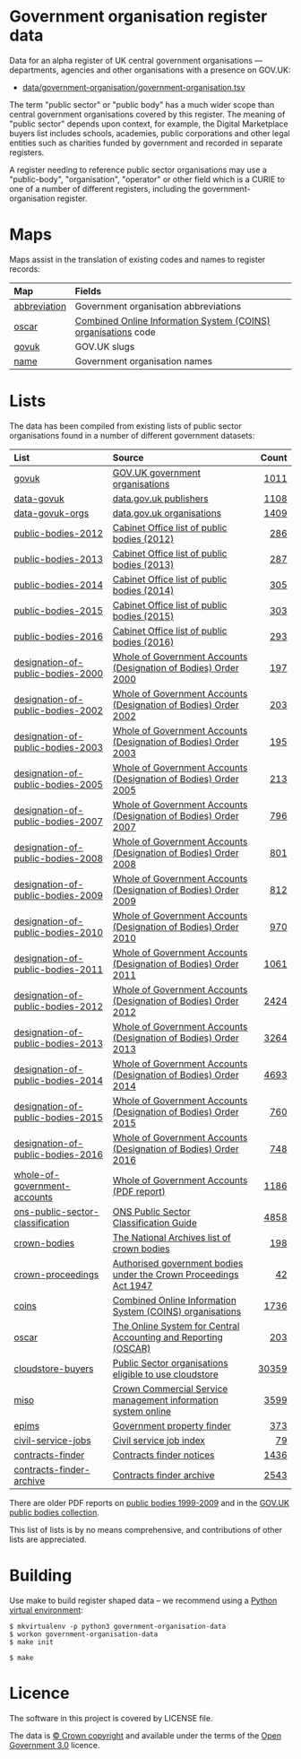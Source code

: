 # Government organisation register data

Data for an alpha register of UK central government organisations — departments, agencies and other organisations with a presence on GOV.UK:

  * [data/government-organisation/government-organisation.tsv](data/government-organisation/government-organisation.tsv)

The term "public sector" or "public body" has a much wider scope than central government organisations covered by this register.
The meaning of "public sector" depends upon context, for example, the Digital Marketplace buyers list includes schools, academies, public corporations and other legal entities such as charities funded by government and recorded in separate registers.

A register needing to reference public sector organisations may use a "public-body", "organisation", "operator" or other field which is a CURIE to one of a number of different registers, including the government-organisation register.

# Maps

Maps assist in the translation of existing codes and names to register records:

| Map | Fields |
| :---         |    :--- |
| [abbreviation](maps/abbreviation.tsv) |Government organisation abbreviations |
| [oscar](maps/oscar.tsv) |[Combined Online Information System (COINS) organisations](https://www.whatdotheyknow.com/cy/request/list_of_public_bodies_in_the_coi#incoming-69457) code |
| [govuk](maps/govuk.tsv) |GOV.UK slugs |
| [name](maps/name.tsv) |Government organisation names |

# Lists

The data has been compiled from existing lists of public sector organisations found in a number of different government datasets:

| List | Source | Count |
| :---         |    :--- | ---: |
|[govuk](lists/govuk) |[GOV.UK government organisations](https://www.gov.uk/government/organisations)|[1011](lists/govuk/list.tsv)|
|[data-govuk](lists/data-govuk) |[data.gov.uk publishers](https://data.gov.uk/publisher)|[1108](lists/data-govuk/list.tsv)|
|[data-govuk-orgs](lists/data-govuk-orgs) |[data.gov.uk organisations](https://data.gov.uk)|[1409](lists/data-govuk-orgs/list.tsv)|
|[public-bodies-2012](lists/public-bodies-2012) |[Cabinet Office list of public bodies (2012)](https://www.gov.uk/government/publications/public-bodies-reports)|[286](lists/public-bodies-2012/list.tsv)|
|[public-bodies-2013](lists/public-bodies-2013) |[Cabinet Office list of public bodies (2013)](https://www.gov.uk/government/publications/public-bodies-2013)|[287](lists/public-bodies-2013/list.tsv)|
|[public-bodies-2014](lists/public-bodies-2014) |[Cabinet Office list of public bodies (2014)](https://www.gov.uk/government/publications/public-bodies-2014)|[305](lists/public-bodies-2014/list.tsv)|
|[public-bodies-2015](lists/public-bodies-2015) |[Cabinet Office list of public bodies (2015)](https://www.gov.uk/government/publications/public-bodies-2015)|[303](lists/public-bodies-2015/list.tsv)|
|[public-bodies-2016](lists/public-bodies-2016) |[Cabinet Office list of public bodies (2016)](https://www.gov.uk/government/publications/public-bodies-2016)|[293](lists/public-bodies-2016/list.tsv)|
|[designation-of-public-bodies-2000](lists/designation-of-public-bodies-2000) |[Whole of Government Accounts (Designation of Bodies) Order 2000](http://www.legislation.gov.uk/uksi/2000/3357/contents/made)|[197](lists/designation-of-public-bodies-2000/list.tsv)|
|[designation-of-public-bodies-2002](lists/designation-of-public-bodies-2002) |[Whole of Government Accounts (Designation of Bodies) Order 2002](http://www.legislation.gov.uk/uksi/2002/454/contents/made)|[203](lists/designation-of-public-bodies-2002/list.tsv)|
|[designation-of-public-bodies-2003](lists/designation-of-public-bodies-2003) |[Whole of Government Accounts (Designation of Bodies) Order 2003](http://www.legislation.gov.uk/uksi/2003/489/contents/made)|[195](lists/designation-of-public-bodies-2003/list.tsv)|
|[designation-of-public-bodies-2005](lists/designation-of-public-bodies-2005) |[Whole of Government Accounts (Designation of Bodies) Order 2005](http://www.legislation.gov.uk/uksi/2005/486/contents/made)|[213](lists/designation-of-public-bodies-2005/list.tsv)|
|[designation-of-public-bodies-2007](lists/designation-of-public-bodies-2007) |[Whole of Government Accounts (Designation of Bodies) Order 2007](http://www.legislation.gov.uk/uksi/2007/1492/contents/made)|[796](lists/designation-of-public-bodies-2007/list.tsv)|
|[designation-of-public-bodies-2008](lists/designation-of-public-bodies-2008) |[Whole of Government Accounts (Designation of Bodies) Order 2008](http://www.legislation.gov.uk/uksi/2008/1440/contents/made)|[801](lists/designation-of-public-bodies-2008/list.tsv)|
|[designation-of-public-bodies-2009](lists/designation-of-public-bodies-2009) |[Whole of Government Accounts (Designation of Bodies) Order 2009](http://www.legislation.gov.uk/uksi/2009/1973/contents/made)|[812](lists/designation-of-public-bodies-2009/list.tsv)|
|[designation-of-public-bodies-2010](lists/designation-of-public-bodies-2010) |[Whole of Government Accounts (Designation of Bodies) Order 2010](http://www.legislation.gov.uk/uksi/2010/1051/made)|[970](lists/designation-of-public-bodies-2010/list.tsv)|
|[designation-of-public-bodies-2011](lists/designation-of-public-bodies-2011) |[Whole of Government Accounts (Designation of Bodies) Order 2011](http://www.legislation.gov.uk/uksi/2011/1268/contents/made)|[1061](lists/designation-of-public-bodies-2011/list.tsv)|
|[designation-of-public-bodies-2012](lists/designation-of-public-bodies-2012) |[Whole of Government Accounts (Designation of Bodies) Order 2012](http://www.legislation.gov.uk/uksi/2012/1803/contents/made)|[2424](lists/designation-of-public-bodies-2012/list.tsv)|
|[designation-of-public-bodies-2013](lists/designation-of-public-bodies-2013) |[Whole of Government Accounts (Designation of Bodies) Order 2013](http://www.legislation.gov.uk/uksi/2013/1796/contents/made)|[3264](lists/designation-of-public-bodies-2013/list.tsv)|
|[designation-of-public-bodies-2014](lists/designation-of-public-bodies-2014) |[Whole of Government Accounts (Designation of Bodies) Order 2014](http://www.legislation.gov.uk/uksi/2014/2234/contents/made)|[4693](lists/designation-of-public-bodies-2014/list.tsv)|
|[designation-of-public-bodies-2015](lists/designation-of-public-bodies-2015) |[Whole of Government Accounts (Designation of Bodies) Order 2015](http://www.legislation.gov.uk/uksi/2015/1655/made)|[760](lists/designation-of-public-bodies-2015/list.tsv)|
|[designation-of-public-bodies-2016](lists/designation-of-public-bodies-2016) |[Whole of Government Accounts (Designation of Bodies) Order 2016](http://www.legislation.gov.uk/uksi/2016/1173/contents/made)|[748](lists/designation-of-public-bodies-2016/list.tsv)|
|[whole-of-government-accounts](lists/whole-of-government-accounts) |[Whole of Government Accounts (PDF report)](https://www.gov.uk/government/collections/whole-of-government-accounts)|[1186](lists/whole-of-government-accounts/list.tsv)|
|[ons-public-sector-classification](lists/ons-public-sector-classification) |[ONS Public Sector Classification Guide](https://www.ons.gov.uk/economy/nationalaccounts/uksectoraccounts/datasets/publicsectorclassificationguide)|[4858](lists/ons-public-sector-classification/list.tsv)|
|[crown-bodies](lists/crown-bodies) |[The National Archives list of crown bodies](http://www.nationalarchives.gov.uk/information-management/re-using-public-sector-information/copyright-and-re-use/uk-crown-bodies/)|[198](lists/crown-bodies/list.tsv)|
|[crown-proceedings](lists/crown-proceedings) |[Authorised government bodies under the Crown Proceedings Act 1947](https://www.gov.uk/government/publications/serve-the-treasury-solicitor-with-legal-proceedings)|[42](lists/crown-proceedings/list.tsv)|
|[coins](lists/coins) |[Combined Online Information System (COINS) organisations](https://www.whatdotheyknow.com/cy/request/list_of_public_bodies_in_the_coi#incoming-69457)|[1736](lists/coins/list.tsv)|
|[oscar](lists/oscar) |[The Online System for Central Accounting and Reporting (OSCAR)](https://www.gov.uk/government/collections/hmt-oscar-publishing-from-the-database)|[203](lists/oscar/list.tsv)|
|[cloudstore-buyers](lists/cloudstore-buyers) |[Public Sector organisations eligible to use cloudstore](https://www.gov.uk/government/publications/public-sector-organisations-eligible-to-use-cloudstore)|[30359](lists/cloudstore-buyers/list.tsv)|
|[miso](lists/miso) |[Crown Commercial Service management information system online](https://www.gov.uk/guidance/current-crown-commercial-service-suppliers-what-you-need-to-know)|[3599](lists/miso/list.tsv)|
|[epims](lists/epims) |[Government property finder](https://www.epims.ogc.gov.uk/government-property-finder/home.aspx)|[373](lists/epims/list.tsv)|
|[civil-service-jobs](lists/civil-service-jobs) |[Civil service job index](https://www.civilservicejobs.service.gov.uk/csr/index.cgi)|[79](lists/civil-service-jobs/list.tsv)|
|[contracts-finder](lists/contracts-finder) |[Contracts finder notices](https://www.contractsfinder.service.gov.uk/Notice/Summary)|[1436](lists/contracts-finder/list.tsv)|
|[contracts-finder-archive](lists/contracts-finder-archive) |[Contracts finder archive](https://data.gov.uk/data/contracts-finder-archive/data-feeds/)|[2543](lists/contracts-finder-archive/list.tsv)|

There are older PDF reports on [public bodies 1999-2009](https://www.gov.uk/government/publications/public-bodies-reports-1999-to-2009) and in the [GOV.UK public bodies collection](https://www.gov.uk/government/collections/public-bodies).

This list of lists is by no means comprehensive, and contributions of other lists are appreciated.


# Building

Use make to build register shaped data
– we recommend using a [Python virtual environment](http://virtualenvwrapper.readthedocs.org/en/latest/):

    $ mkvirtualenv -p python3 government-organisation-data
    $ workon government-organisation-data
    $ make init

    $ make

# Licence

The software in this project is covered by LICENSE file.

The data is [© Crown copyright](http://www.nationalarchives.gov.uk/information-management/re-using-public-sector-information/copyright-and-re-use/crown-copyright/)
and available under the terms of the [Open Government 3.0](https://www.nationalarchives.gov.uk/doc/open-government-licence/version/3/) licence.
